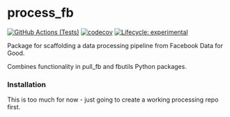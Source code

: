# process_fb
[![GitHub Actions (Tests)](https://github.com/hamishgibbs/process_fb/workflows/Tests/badge.svg)](https://github.com/hamishgibbs/process_fb)
[![codecov](https://codecov.io/gh/hamishgibbs/process_fb/branch/master/graph/badge.svg)](https://codecov.io/gh/hamishgibbs/process_fb)
[![Lifecycle: experimental](https://img.shields.io/badge/lifecycle-experimental-orange.svg)](https://github.com/hamishgibbs/fbutils_py)

Package for scaffolding a data processing pipeline from Facebook Data for Good.

Combines functionality in pull_fb and fbutils Python packages.

### Installation

This is too much for now - just going to create a working processing repo first.

